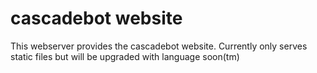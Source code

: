 # cascadebot website

This webserver provides the cascadebot website. Currently only serves static files but will be upgraded with language soon(tm)